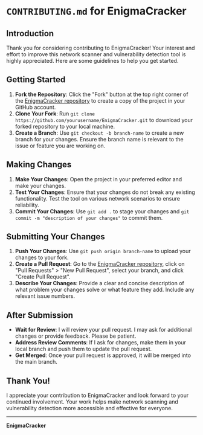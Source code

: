 # `CONTRIBUTING.md` for EnigmaCracker

## Introduction
Thank you for considering contributing to EnigmaCracker! Your interest and effort to improve this network scanner and vulnerability detection tool is highly appreciated. Here are some guidelines to help you get started.

## Getting Started

1. **Fork the Repository**: Click the "Fork" button at the top right corner of the [EnigmaCracker repository](https://github.com/yaron4u/EnigmaCracker) to create a copy of the project in your GitHub account.
2. **Clone Your Fork**: Run `git clone https://github.com/yourusername/EnigmaCracker.git` to download your forked repository to your local machine.
3. **Create a Branch**: Use `git checkout -b branch-name` to create a new branch for your changes. Ensure the branch name is relevant to the issue or feature you are working on.

## Making Changes

1. **Make Your Changes**: Open the project in your preferred editor and make your changes.
2. **Test Your Changes**: Ensure that your changes do not break any existing functionality. Test the tool on various network scenarios to ensure reliability.
3. **Commit Your Changes**: Use `git add .` to stage your changes and `git commit -m "description of your changes"` to commit them.

## Submitting Your Changes

1. **Push Your Changes**: Use `git push origin branch-name` to upload your changes to your fork.
2. **Create a Pull Request**: Go to the [EnigmaCracker repository](https://github.com/yaron4u/EnigmaCracker), click on "Pull Requests" > "New Pull Request", select your branch, and click "Create Pull Request".
3. **Describe Your Changes**: Provide a clear and concise description of what problem your changes solve or what feature they add. Include any relevant issue numbers.

## After Submission

- **Wait for Review**: I will review your pull request. I may ask for additional changes or provide feedback. Please be patient.
- **Address Review Comments**: If I ask for changes, make them in your local branch and push them to update the pull request.
- **Get Merged**: Once your pull request is approved, it will be merged into the main branch.

## Thank You!

I appreciate your contribution to EnigmaCracker and look forward to your continued involvement. Your work helps make network scanning and vulnerability detection more accessible and effective for everyone.

---

**EnigmaCracker** 
